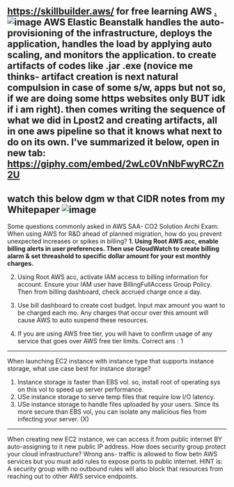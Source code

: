 https://skillbuilder.aws/  for free learning AWS [.](https://gist.github.com/AWScommunity/33ab6119dcdeffa149f245f3257fd889#comments)
![image](https://user-images.githubusercontent.com/109033173/180044421-2a5284ba-5783-4e38-a19c-130fa906bf25.png)
AWS Elastic Beanstalk handles the auto- provisioning of the infrastructure, deploys the application, handles the load by applying auto scaling, and monitors the application.                             to create artifacts of codes like .jar .exe (novice me thinks- artifact creation is next natural compulsion in case of some s/w, apps but not so, if we are doing some https websites only BUT idk if i am right). then comes writing the sequence of what we did in Lpost2 and creating artifacts, all in one aws pipeline so that it knows what next to do on its own. I've summarized it below, open in new tab: https://giphy.com/embed/2wLc0VnNbFwyRCZn2U
---
watch this below dgm w that CIDR notes from my Whitepaper
![image](https://user-images.githubusercontent.com/109033173/179361443-1730266d-9a87-44c9-aba2-a37266844b18.png)
---
Some questions commonly asked in AWS SAA- CO2 Solution Archi Exam:
When using AWS for R&D ahead of planned migration, how do you prevent unexpected increases or spikes in billing?
**1.  Using Root AWS acc, enable billing alerts in user preferences. Then use CloudWatch to create billing alarm & set threashold to specific dollar amount for your est monthly charges.**

2.  Using Root AWS acc, activate IAM access to billing information for account. Ensure your IAM user have BillingFullAccess Group Policy. Then from billing dashboard, check accrued charge once a day.
3.  Use bill dashboard to create cost budget. Input max amount you want to be charged each mo. Any charges that occur over this amount will cause AWS to auto suspend these resources.

4.  If you are using AWS free tier, you will have to confirm usage of any service that goes over AWS free tier limits.
Correct ans : 1

---
When launching EC2 instance with instance type that supports instance storage, what use case best for instance storage?
1. Instance storage is faster than EBS vol. so, install root of operating sys on this vol to speed up server performance.
2. USe instance storage to serve temp files that require low I/O latency.
3. USe instance storage to handle files uploaded by your users. Since its more secure than EBS vol, you can isolate any malicious fies from infecting your server. (X)
 
---
 When creating new EC2 instance, we can access it from public internet BY auto-assigning to it new public IP address.
 How does security group protect your cloud infrastructure? Wrong ans- traffic is allowed to flow betn AWS services but you must add rules to expose ports to public internet. HINT is: A security group with no outbound rules will also block that resources from reaching out to other AWS service endpoints. 
